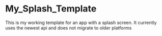 # My_Splash_Template
This is my working template for an app with a splash screen. It currently uses the newest api and does not migrate to older platforms
